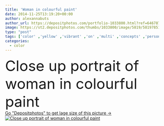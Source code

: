 ```yaml
---
title: 'Woman in colourful paint'
date: 2014-11-25T13:19:20+00:00
author: alexannabuts
author_url: https://depositphotos.com/portfolio-1033800.html?ref=64678756
image: https://st2.depositphotos.com/thumbs/1033800/image/5819/58197851/api_thumb_450.jpg?forcejpeg=true
type: "post"
tags: ['color' ,'yellow' ,'vibrant' ,'on' ,'multi' ,'concepts' ,'person' ,'human' ,'one' ,'art' ,'female' ,'young' ,'people' ,'abstract' ,'portrait' ,'caucasian' ,'orange' ,'up' ,'colour' ,'close' ,'head' ,'face' ,'brunette' ,'style' ,'fashion' ,'paint' ,'violet' ,'imagination' ,'inspiration' ,'fantasy' ,'woman' ,'make up' ,'shoulders' ,'dirty' ,'sexy' ,'artist' ,'painter' ,'stroke' ,'bodyart' ,'Colores' ,'GESICHT' ,'Farbe' ,'farba' ]
categories: 
  - color
---
```

<div aling="center">
            <font size="60"> Close up portrait of woman in colourful paint</font>   
</div>
<div>
    <a href='https://st2.depositphotos.com/thumbs/1033800/image/5819/58197851/api_thumb_450.jpg?forcejpeg=true?ref=64678756' target=_blank > Go "Depositphotos" to get lage size of this picture ->
        <img href='https://st2.depositphotos.com/thumbs/1033800/image/5819/58197851/api_thumb_450.jpg?forcejpeg=true?ref=64678756' src='https://st2.depositphotos.com/1033800/5819/i/950/depositphotos_58197851-stock-photo-woman-in-colourful-paint.jpg?forcejpeg=true' alt='Close up portrait of woman in colourful paint' >
    </a>
</div>
